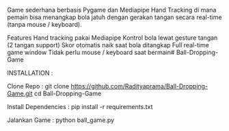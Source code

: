 Game sederhana berbasis Pygame dan Mediapipe Hand Tracking di mana pemain bisa menangkap bola jatuh dengan gerakan tangan secara real-time (tanpa mouse / keyboard).

Features
Hand tracking pakai Mediapipe
Kontrol bola lewat gesture tangan (2 tangan support)
Skor otomatis naik saat bola ditangkap
Full real-time game window
Tidak perlu mouse / keyboard saat bermain# Ball-Dropping-Game

INSTALLATION :

Clone Repo : git clone https://github.com/Radityaprama/Ball-Dropping-Game.git
cd Ball-Dropping-Game

Install Dependencies : pip install -r requirements.txt

Jalankan Game : python ball_game.py
